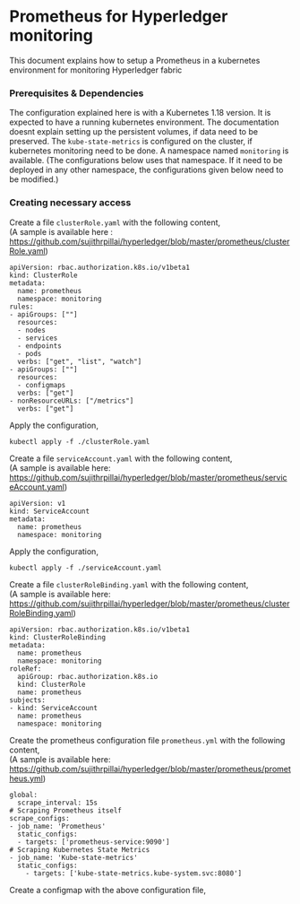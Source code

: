 # Prometheus for Hyperledger monitoring
This document explains how to setup a Prometheus in a kubernetes environment for monitoring Hyperledger fabric

### Prerequisites & Dependencies
The configuration explained here is with a Kubernetes 1.18 version. It is expected to have a running kubernetes environment. The documentation doesnt explain setting up the persistent volumes, if data need to be preserved.
The `kube-state-metrics` is configured on the cluster, if kubernetes monitoring need to be done.
A namespace named `monitoring` is available. (The configurations below uses that namespace. If it need to be deployed in any other  namespace, the configurations given below need to be modified.)
### Creating necessary access
Create a file `clusterRole.yaml` with the following content,   
(A sample is available here : https://github.com/sujithrpillai/hyperledger/blob/master/prometheus/clusterRole.yaml)
```
apiVersion: rbac.authorization.k8s.io/v1beta1
kind: ClusterRole
metadata:
  name: prometheus
  namespace: monitoring
rules:
- apiGroups: [""]
  resources:
  - nodes
  - services
  - endpoints
  - pods
  verbs: ["get", "list", "watch"]
- apiGroups: [""]
  resources:
  - configmaps
  verbs: ["get"]
- nonResourceURLs: ["/metrics"]
  verbs: ["get"]
```
Apply the configuration,
```
kubectl apply -f ./clusterRole.yaml
```
Create a file `serviceAccount.yaml` with the  following content,   
(A sample is available here: https://github.com/sujithrpillai/hyperledger/blob/master/prometheus/serviceAccount.yaml)
```
apiVersion: v1
kind: ServiceAccount
metadata:
  name: prometheus
  namespace: monitoring
```
Apply the configuration,
```
kubectl apply -f ./serviceAccount.yaml
```
Create a file `clusterRoleBinding.yaml` with the following content,  
(A sample is available here: https://github.com/sujithrpillai/hyperledger/blob/master/prometheus/clusterRoleBinding.yaml)
```
apiVersion: rbac.authorization.k8s.io/v1beta1
kind: ClusterRoleBinding
metadata:
  name: prometheus
  namespace: monitoring
roleRef:
  apiGroup: rbac.authorization.k8s.io
  kind: ClusterRole
  name: prometheus
subjects:
- kind: ServiceAccount
  name: prometheus
  namespace: monitoring
```
Create the prometheus configuration file `prometheus.yml` with the following content,  
(A sample is available here: https://github.com/sujithrpillai/hyperledger/blob/master/prometheus/prometheus.yml)
```
global:
  scrape_interval: 15s
# Scraping Prometheus itself
scrape_configs:
- job_name: 'Prometheus'
  static_configs:
  - targets: ['prometheus-service:9090']
# Scraping Kubernetes State Metrics
- job_name: 'Kube-state-metrics'
  static_configs:
    - targets: ['kube-state-metrics.kube-system.svc:8080']
```
Create a configmap with the above configuration file, 
```
```